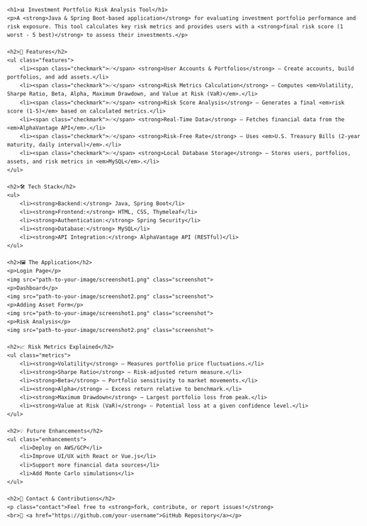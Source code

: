 <!DOCTYPE html>
<html lang="en">
<head>
    <meta charset="UTF-8">
    <meta name="viewport" content="width=device-width, initial-scale=1.0">
    <title>Investment Portfolio Risk Analysis Tool</title>
    <style>
        body {
            font-family: Arial, sans-serif;
            line-height: 1.6;
            max-width: 800px;
            margin: auto;
            padding: 20px;
        }
        h1, h2 {
            color: #2c3e50;
        }
        .section {
            margin-bottom: 20px;
        }
        .features li, .metrics li, .enhancements li {
            margin-bottom: 8px;
        }
        .checkmark {
            color: green;
            font-weight: bold;
        }
        .screenshot {
            width: 100%;
            border: 1px solid #ddd;
            border-radius: 8px;
            margin-top: 10px;
        }
        .contact a {
            color: #3498db;
            text-decoration: none;
            font-weight: bold;
        }
    </style>
</head>
<body>

    <h1>📊 Investment Portfolio Risk Analysis Tool</h1>
    <p>A <strong>Java & Spring Boot-based application</strong> for evaluating investment portfolio performance and risk exposure. This tool calculates key risk metrics and provides users with a <strong>final risk score (1 worst - 5 best)</strong> to assess their investments.</p>

    <h2>🚀 Features</h2>
    <ul class="features">
        <li><span class="checkmark">✅</span> <strong>User Accounts & Portfolios</strong> – Create accounts, build portfolios, and add assets.</li>
        <li><span class="checkmark">✅</span> <strong>Risk Metrics Calculation</strong> – Computes <em>Volatility, Sharpe Ratio, Beta, Alpha, Maximum Drawdown, and Value at Risk (VaR)</em>.</li>
        <li><span class="checkmark">✅</span> <strong>Risk Score Analysis</strong> – Generates a final <em>risk score (1-5)</em> based on calculated metrics.</li>
        <li><span class="checkmark">✅</span> <strong>Real-Time Data</strong> – Fetches financial data from the <em>AlphaVantage API</em>.</li>
        <li><span class="checkmark">✅</span> <strong>Risk-Free Rate</strong> – Uses <em>U.S. Treasury Bills (2-year maturity, daily interval)</em>.</li>
        <li><span class="checkmark">✅</span> <strong>Local Database Storage</strong> – Stores users, portfolios, assets, and risk metrics in <em>MySQL</em>.</li>
    </ul>

    <h2>🛠️ Tech Stack</h2>
    <ul>
        <li><strong>Backend:</strong> Java, Spring Boot</li>
        <li><strong>Frontend:</strong> HTML, CSS, Thymeleaf</li>
        <li><strong>Authentication:</strong> Spring Security</li>
        <li><strong>Database:</strong> MySQL</li>
        <li><strong>API Integration:</strong> AlphaVantage API (RESTful)</li>
    </ul>

    <h2>🖼️ The Application</h2>
    <p>Login Page</p>
    <img src="path-to-your-image/screenshot1.png" class="screenshot">
    <p>Dashboard</p>
    <img src="path-to-your-image/screenshot2.png" class="screenshot">
    <p>Adding Asset Form</p>
    <img src="path-to-your-image/screenshot1.png" class="screenshot">
    <p>Risk Analysis</p>
    <img src="path-to-your-image/screenshot2.png" class="screenshot">

    <h2>📈 Risk Metrics Explained</h2>
    <ul class="metrics">
        <li><strong>Volatility</strong> – Measures portfolio price fluctuations.</li>
        <li><strong>Sharpe Ratio</strong> – Risk-adjusted return measure.</li>
        <li><strong>Beta</strong> – Portfolio sensitivity to market movements.</li>
        <li><strong>Alpha</strong> – Excess return relative to benchmark.</li>
        <li><strong>Maximum Drawdown</strong> – Largest portfolio loss from peak.</li>
        <li><strong>Value at Risk (VaR)</strong> – Potential loss at a given confidence level.</li>
    </ul>

    <h2>💡 Future Enhancements</h2>
    <ul class="enhancements">
        <li>Deploy on AWS/GCP</li>
        <li>Improve UI/UX with React or Vue.js</li>
        <li>Support more financial data sources</li>
        <li>Add Monte Carlo simulations</li>
    </ul>

    <h2>📩 Contact & Contributions</h2>
    <p class="contact">Feel free to <strong>fork, contribute, or report issues!</strong>  
    <br>🔗 <a href="https://github.com/your-username">GitHub Repository</a></p>

</body>
</html>
